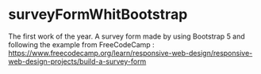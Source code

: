 # surveyFormWhitBootstrap
The first work of the year. A survey form made by using Bootstrap 5 and following the example from FreeCodeCamp :  https://www.freecodecamp.org/learn/responsive-web-design/responsive-web-design-projects/build-a-survey-form
